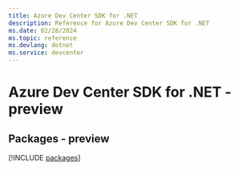 ```yaml
---
title: Azure Dev Center SDK for .NET
description: Reference for Azure Dev Center SDK for .NET
ms.date: 02/28/2024
ms.topic: reference
ms.devlang: dotnet
ms.service: devcenter
---
```

# Azure Dev Center SDK for .NET - preview
## Packages - preview
[!INCLUDE [packages](dev-center-index.md)]